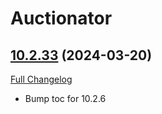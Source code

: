 # Auctionator

## [10.2.33](https://github.com/Auctionator/Auctionator/tree/10.2.33) (2024-03-20)
[Full Changelog](https://github.com/Auctionator/Auctionator/compare/10.2.32...10.2.33) 

- Bump toc for 10.2.6  
